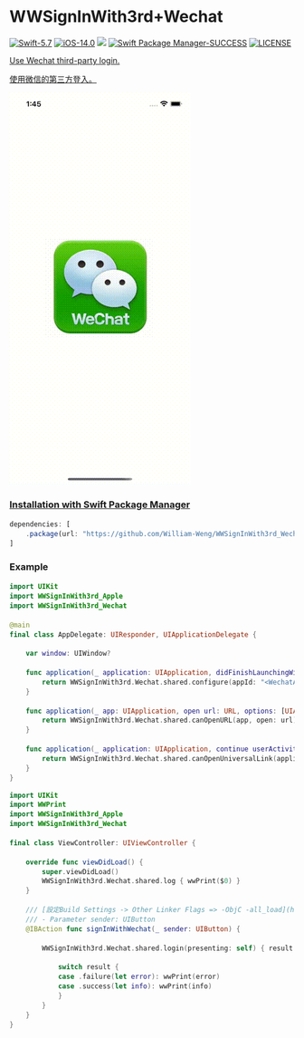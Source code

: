 # WWSignInWith3rd+Wechat

[![Swift-5.7](https://img.shields.io/badge/Swift-5.7-orange.svg?style=flat)](https://developer.apple.com/swift/) [![iOS-14.0](https://img.shields.io/badge/iOS-14.0-pink.svg?style=flat)](https://developer.apple.com/swift/) ![](https://img.shields.io/github/v/tag/William-Weng/WWSignInWith3rd_Wechat) [![Swift Package Manager-SUCCESS](https://img.shields.io/badge/Swift_Package_Manager-SUCCESS-blue.svg?style=flat)](https://developer.apple.com/swift/) [![LICENSE](https://img.shields.io/badge/LICENSE-MIT-yellow.svg?style=flat)](https://developer.apple.com/swift/)

[Use Wechat third-party login.](https://github.com/yanyin1986/WechatOpenSDK)

[使用微信的第三方登入。](https://developers.weixin.qq.com/doc/oplatform/Mobile_App/WeChat_Login/Development_Guide.html)

![](./Example.gif)

### [Installation with Swift Package Manager](https://medium.com/彼得潘的-swift-ios-app-開發問題解答集/使用-spm-安裝第三方套件-xcode-11-新功能-2c4ffcf85b4b)
```js
dependencies: [
    .package(url: "https://github.com/William-Weng/WWSignInWith3rd_Wechat.git", .upToNextMajor(from: "1.0.0"))
]
```

### Example
```swift
import UIKit
import WWSignInWith3rd_Apple
import WWSignInWith3rd_Wechat

@main
final class AppDelegate: UIResponder, UIApplicationDelegate {
    
    var window: UIWindow?
    
    func application(_ application: UIApplication, didFinishLaunchingWithOptions launchOptions: [UIApplication.LaunchOptionsKey: Any]?) -> Bool {
        return WWSignInWith3rd.Wechat.shared.configure(appId: "<WechatAppId>", secret: "<WechatSecret>", universalLink: "<UniversalLink>")
    }
    
    func application(_ app: UIApplication, open url: URL, options: [UIApplication.OpenURLOptionsKey : Any] = [:]) -> Bool {
        return WWSignInWith3rd.Wechat.shared.canOpenURL(app, open: url)
    }
    
    func application(_ application: UIApplication, continue userActivity: NSUserActivity, restorationHandler: @escaping ([UIUserActivityRestoring]?) -> Void) -> Bool {
        return WWSignInWith3rd.Wechat.shared.canOpenUniversalLink(application, continue: userActivity, restorationHandler: restorationHandler)
    }
}
```
```swift
import UIKit
import WWPrint
import WWSignInWith3rd_Apple
import WWSignInWith3rd_Wechat

final class ViewController: UIViewController {
    
    override func viewDidLoad() {
        super.viewDidLoad()
        WWSignInWith3rd.Wechat.shared.log { wwPrint($0) }
    }
    
    /// [設定Build Settings -> Other Linker Flags => -ObjC -all_load](https://developers.weixin.qq.com/doc/oplatform/Mobile_App/WeChat_Login/Development_Guide.html)
    /// - Parameter sender: UIButton
    @IBAction func signInWithWechat(_ sender: UIButton) {
        
        WWSignInWith3rd.Wechat.shared.login(presenting: self) { result in
            
            switch result {
            case .failure(let error): wwPrint(error)
            case .success(let info): wwPrint(info)
            }
        }
    }
}
```
